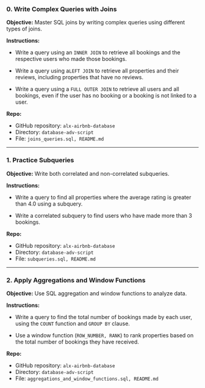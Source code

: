 ### 0\. Write Complex Queries with Joins


**Objective:** Master SQL joins by writing complex queries using different types of joins.

**Instructions:**

- Write a query using an `INNER JOIN` to retrieve all bookings and the respective users who made those bookings.
    
- Write a query using a`LEFT JOIN` to retrieve all properties and their reviews, including properties that have no reviews.
    
- Write a query using a `FULL OUTER JOIN` to retrieve all users and all bookings, even if the user has no booking or a booking is not linked to a user.
    

**Repo:**

- GitHub repository: `alx-airbnb-database`
- Directory: `database-adv-script`
- File: `joins_queries.sql, README.md`

---

### 1\. Practice Subqueries


**Objective:** Write both correlated and non-correlated subqueries.

**Instructions:**

- Write a query to find all properties where the average rating is greater than 4.0 using a subquery.
    
- Write a correlated subquery to find users who have made more than 3 bookings.
    

**Repo:**

- GitHub repository: `alx-airbnb-database`
- Directory: `database-adv-script`
- File: `subqueries.sql, README.md`

---
### 2\. Apply Aggregations and Window Functions

**Objective:** Use SQL aggregation and window functions to analyze data.

**Instructions:**

- Write a query to find the total number of bookings made by each user, using the `COUNT` function and `GROUP BY` clause.
    
- Use a window function (`ROW_NUMBER, RANK`) to rank properties based on the total number of bookings they have received.
    

**Repo:**

- GitHub repository: `alx-airbnb-database`
- Directory: `database-adv-script`
- File: `aggregations_and_window_functions.sql, README.md`

